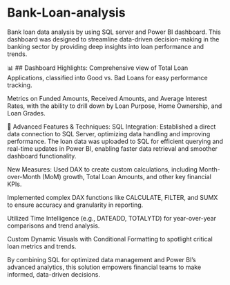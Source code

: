 # Bank-Loan-analysis
Bank loan data analysis by using SQL server and Power BI dashboard.
This dashboard was designed to streamline data-driven decision-making in the banking sector by providing deep insights into loan performance and trends.

📊 ## Dashboard Highlights:
Comprehensive view of Total Loan Applications, classified into Good vs. Bad Loans for easy performance tracking.

Metrics on Funded Amounts, Received Amounts, and Average Interest Rates, with the ability to drill down by Loan Purpose, Home Ownership, and Loan Grades.

🔧 Advanced Features & Techniques:
SQL Integration: Established a direct data connection to SQL Server, optimizing data handling and improving performance. The loan data was uploaded to SQL for efficient querying and real-time updates in Power BI, enabling faster data retrieval and smoother dashboard functionality.

New Measures: Used DAX to create custom calculations, including Month-over-Month (MoM) growth, Total Loan Amounts, and other key financial KPIs.

Implemented complex DAX functions like CALCULATE, FILTER, and SUMX to ensure accuracy and granularity in reporting.

Utilized Time Intelligence (e.g., DATEADD, TOTALYTD) for year-over-year comparisons and trend analysis.

Custom Dynamic Visuals with Conditional Formatting to spotlight critical loan metrics and trends.

By combining SQL for optimized data management and Power BI’s advanced analytics, this solution empowers financial teams to make informed, data-driven decisions.
